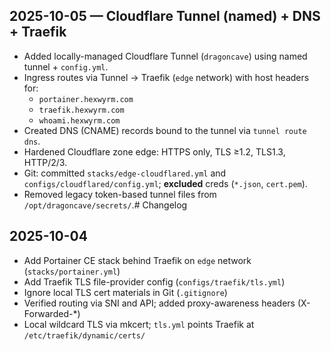## 2025-10-05 — Cloudflare Tunnel (named) + DNS + Traefik

- Added locally-managed Cloudflare Tunnel (`dragoncave`) using named tunnel + `config.yml`.
- Ingress routes via Tunnel → Traefik (`edge` network) with host headers for:
  - `portainer.hexwyrm.com`
  - `traefik.hexwyrm.com`
  - `whoami.hexwyrm.com`
- Created DNS (CNAME) records bound to the tunnel via `tunnel route dns`.
- Hardened Cloudflare zone edge: HTTPS only, TLS ≥1.2, TLS1.3, HTTP/2/3.
- Git: committed `stacks/edge-cloudflared.yml` and `configs/cloudflared/config.yml`; **excluded** creds (`*.json`, `cert.pem`).
- Removed legacy token-based tunnel files from `/opt/dragoncave/secrets/`.# Changelog

## 2025-10-04
- Add Portainer CE stack behind Traefik on `edge` network (`stacks/portainer.yml`)
- Add Traefik TLS file-provider config (`configs/traefik/tls.yml`)
- Ignore local TLS cert materials in Git (`.gitignore`)
- Verified routing via SNI and API; added proxy-awareness headers (X-Forwarded-*)
- Local wildcard TLS via mkcert; `tls.yml` points Traefik at `/etc/traefik/dynamic/certs/`
